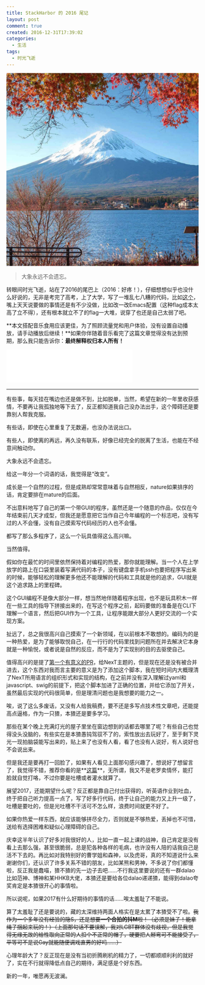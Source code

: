 ```yaml
---
title: StackHarbor 的 2016 尾记
layout: post
comment: true
created: 2016-12-31T17:39:02
categories:
  - 生活
tags:
  - 时光飞逝
---
```

![2016-tail_fushishan.jpg](./2016-tail_fushishan.jpg)

<blockquote class="center-quote">大象永远不会遗忘。</blockquote>

转眼间时光飞逝，站在了2016的尾巴上（2016：好疼！），仔细想想似乎也没什么好说的，无非是考完了高考，上了大学，写了一堆乱七八糟的代码，比如[这个](https://github.com/AlynxZhou/namefight)，嘴上天天说要做的事情还是有不少没做，比如改一改Emacs配置（这种flag成本太高了立不得），还有根本就立不了的flag一大堆，说穿了也还是自己太弱了吧。

<!--more-->

**本文搭配音乐食用应该更佳，为了照顾流量党和用户体验，没有设置自动播放，请手动播放后继续！**如果你伴随着音乐看完了这篇文章觉得没有达到预期，那么我只能告诉你：**最终解释权归本人所有！**

<iframe frameborder="no" border="0" marginwidth="0" marginheight="0" width=330 height=86 src="//music.163.com/outchain/player?type=2&id=306719&auto=0&height=66"></iframe>

---------------

有些事，每天挂在嘴边也还是做不到，比如脱单，当然，希望在新的一年里收获感情，不要再让我孤独地等下去了，反正都知道我自己没办法出手，这个障碍还是要靠别人帮我克服。

有些话，即使在心里重复了无数遍，也没办法说出口。

有些人，即使离的再远，再久没有联系，好像已经完全的脱离了生活，也能在不经意间触动你。

大象永远不会遗忘。

给这一年分一个词语的话，我觉得是“改变”。

成长是一个自然的过程，但是成熟却常常意味着与自然相反，nature如果排序的话，肯定要排在mature的后面。

不出意料地写了自己的第一个带GUI的程序，虽然还是一个随意的作品，仅仅在今年结束前几天才成型，但我还是愿意把它当作自己今年编程的一个标志吧，没有写过的人不会懂，没有自己摸索写代码经历的人也不会懂。

都写了那么多程序了，这么一个玩具值得这么高兴嘛。

当然值得。

假如你在最忙的时间里依然保持着对编程的热爱，那你就能理解。当一个人在上学放学的路上在口袋里装着写满代码的本子，没有键盘拿手机ssh也要把程序写出来的时候，能够轻松的理解更多他还不能理解的代码和工具就是他的追求，GUI就是这个追求路上的里程碑。

这个GUI编程不是像大部分一样，想当然地伴随着程序出现，也不是玩具积木一样在一些工具的指导下拼接出来的，在写这个程序之前，起码要做的准备是在CLI下理解一个语言，然后把GUI作为一个工具，让程序能跟大部分人更好交流的一个实现方案。

扯远了，总之我很高兴自己摸索了一个新领域，在以前根本不敢想的。编码为的是一种热爱，是为了能够取悦自己，在一行行的代码里找到问题所在并去解决它本身就是一种愉悦，或者说是自然的反应，而不是为了实现别的目的去驱使自己。

值得高兴的是提了[第一个有意义的PR](https://github.com/iissnan/hexo-theme-next/pull/1327)，给NexT主题的，但是现在还是没有被合并进去，这个东西对我而言主要的意义是为了添加这个脚本，我在短时间内大概理清了NexT所用语言的组织形式和实现的结构，在之前并没有深入理解过yaml和javascript、swig的前提下，把这个脚本加进了正确的位置，并给它添加了开关，虽然最后实现的代码很简单，但是理清问题也是我想要的能力之一。

唉，说了这么多废话，又没有人给我稿费，要不还是多写点技术性文章吧，还能提高点逼格，作为一只猹，本猹还是要多学习。

那些在某个晚上充满灯光的屋子里坐在窗边想到的话都去哪里了呢？有些自己也觉得没头没脑的，有些实在是本猹愚钝驾驭不了的，索性放出去玩好了，至于剩下灵光一现拍脑袋能写出来的，贴上来了也没有人看，看了也没有人说好，有人说好也不会说出来。

但是我还是要再打一回脸了，如果有人看见上面那句感兴趣了，想说好了想留言了，我觉得不错，推荐你看的是**[这篇](../Corner-Tree/)**，无所谓，我又不是老罗卖情怀，能打脸就自觉打咯，不过你要是吐槽或者灌水就算了。

展望2017，还能期望什么呢？反正都是靠自己付出获得的，听英语作业到吐血，终于把自己听力提高一点了，写了好多行代码，终于让自己的能力又上升一级了，吐槽是要吐的，但是光吐槽不干活可不怎么样，浪费时间就更不好了。

如果你热爱一样东西，就应该能够拼尽全力，否则就是不够热爱，丢掉也不可惜，送给有选择困难和疑似心理障碍的自己。

庆幸这半年认识了好多对我很好的人，比如一直一起上课的战神，自己肯定是没有看上去那么强，甚至很脆弱，总是犯各种各样的毛病，也许没有人陪的话我自己是活不下去的。再比如对我特别好的曹学姐和森神，以及虎哥，真的不知道说什么来谢谢你们，还认识了许多关系不错的朋友，比如某熊和男神，不多说了你们都懂啦，反正我是蠢喵，猹不猹的先一边子去吧……不行我这里要说的还有一群dalao比如范神、博神和某HHKB大佬，本猹还是要给各位dalao递递猹，能得到dalao夸奖肯定是本猹很开心的事情啦。

所以说呢，如果2017有什么好期待的事情的话……唉太羞耻了不能说。

算了太羞耻了还是要说的，藏的太深维持两面人格实在是太累了本猹受不了啦。~~我作为一个多年没有经验的隐S，还是想要**一个合拍的抖M**啦！（必须是妹子！能拿绳子捆起来玩的！）（上面那句话不要误解，我对LGBT群体没有歧视，但是我觉得无缘无故的给性取向正常的人扣个不正常的帽子，硬要把人掰弯可不能接受了，平等可不是说Gay就能随便调戏直男的好吗……）~~

心理年龄大了？反正现在是没有当初折腾刷机的精力了，一切都顺顺利利的就好了，实在不行就得降低点自己的期待，满足感是个好东西。

新的一年，唯愿再无波澜。


